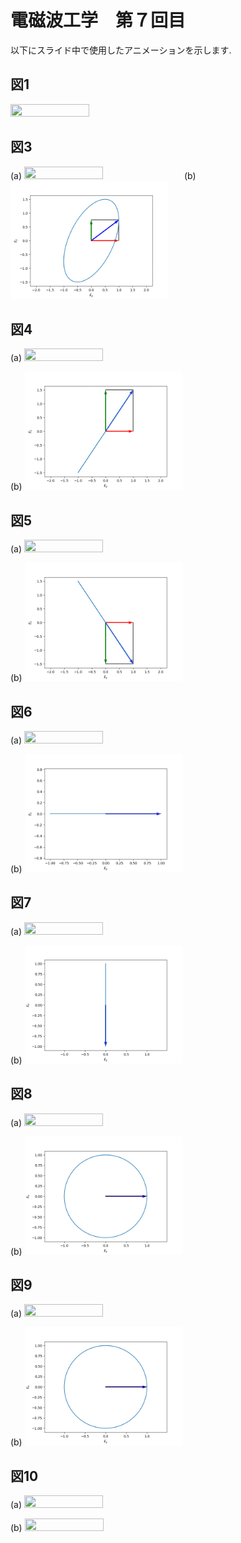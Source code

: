 # 電磁波工学　第７回目

以下にスライド中で使用したアニメーションを示します.

## 図1
<img src="./figs/fig01.gif" width="50%" height="50%"></img>

## 図3
(a) <img src="./figs/fig03a.gif" width="50%" height="50%"></img>
(b) <img src="./figs/fig03b.gif" width="50%" height="50%"></img>

## 図4
(a) <img src="./figs/fig04a.gif" width="50%" height="50%"></img>

(b) <img src="./figs/fig04b.gif" width="50%" height="50%"></img>


## 図5
(a) <img src="./figs/fig05a.gif" width="50%" height="50%"></img>

(b) <img src="./figs/fig05b.gif" width="50%" height="50%"></img>

## 図6 
(a) <img src="./figs/fig06a.gif" width="50%" height="50%"></img>

(b) <img src="./figs/fig06b.gif" width="50%" height="50%"></img>


## 図7
(a) <img src="./figs/fig07a.gif" width="50%" height="50%"></img>

(b) <img src="./figs/fig07b.gif" width="50%" height="50%"></img>


## 図8
(a) <img src="./figs/fig08a.gif" width="50%" height="50%"></img>

(b) <img src="./figs/fig08b.gif" width="50%" height="50%"></img>


## 図9
(a) <img src="./figs/fig09a.gif" width="50%" height="50%"></img>

(b) <img src="./figs/fig09b.gif" width="50%" height="50%"></img>


## 図10
(a) <img src="./figs/fig10a.gif" width="50%" height="50%"></img>

(b) <img src="./figs/fig10b.gif" width="50%" height="50%"></img>

